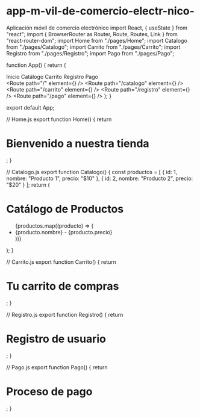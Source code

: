 # app-m-vil-de-comercio-electr-nico-
Aplicación móvil de comercio electrónico
import React, { useState } from "react";
import { BrowserRouter as Router, Route, Routes, Link } from "react-router-dom";
import Home from "./pages/Home";
import Catalogo from "./pages/Catalogo";
import Carrito from "./pages/Carrito";
import Registro from "./pages/Registro";
import Pago from "./pages/Pago";

function App() {
  return (
    <Router>
      <nav className="p-4 bg-blue-600 text-white flex justify-around">
        <Link to="/">Inicio</Link>
        <Link to="/catalogo">Catálogo</Link>
        <Link to="/carrito">Carrito</Link>
        <Link to="/registro">Registro</Link>
        <Link to="/pago">Pago</Link>
      </nav>
      <Routes>
        <Route path="/" element={<Home />} />
        <Route path="/catalogo" element={<Catalogo />} />
        <Route path="/carrito" element={<Carrito />} />
        <Route path="/registro" element={<Registro />} />
        <Route path="/pago" element={<Pago />} />
      </Routes>
    </Router>
  );
}

export default App;

// Home.js
export function Home() {
  return <h1 className="text-center text-2xl mt-4">Bienvenido a nuestra tienda</h1>;
}

// Catalogo.js
export function Catalogo() {
  const productos = [
    { id: 1, nombre: "Producto 1", precio: "$10" },
    { id: 2, nombre: "Producto 2", precio: "$20" }
  ];
  return (
    <div>
      <h1 className="text-center text-2xl mt-4">Catálogo de Productos</h1>
      <ul>
        {productos.map((producto) => (
          <li key={producto.id}>{producto.nombre} - {producto.precio}</li>
        ))}
      </ul>
    </div>
  );
}

// Carrito.js
export function Carrito() {
  return <h1 className="text-center text-2xl mt-4">Tu carrito de compras</h1>;
}

// Registro.js
export function Registro() {
  return <h1 className="text-center text-2xl mt-4">Registro de usuario</h1>;
}

// Pago.js
export function Pago() {
  return <h1 className="text-center text-2xl mt-4">Proceso de pago</h1>;
}
